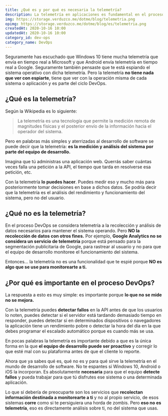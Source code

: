 ```yaml
---
title: ¿Qué es y por qué es necesaria la telemetría?
description: La telemetría en aplicaciones es fundamental en el proceso de DevOps. ¿Quieres saber qué es, qué no es y por qué es importante?
img: https://storage.verduzco.me/dotme/blog/telemetria.png
opimg: https://storage.verduzco.me/dotme/blog/es/telemetria.png
createdAt: 2020-10-16 10:00
updatedAt: 2020-10-16 10:00
category_id: dev-ops
category_name: DevOps
---
```


Seguramente has escuchado que Windows 10 tiene mucha telemetría que envía en tiempo real a Microsoft y que Android envía telemetría en tiempo real a Google. Seguramente también pensaste que te está espiando el sistema operativo con dicha telemetría. Pero la telemetría **no tiene nada que ver con espiarte**, tiene que ver con la operación misma de cada sistema o aplicación y es parte del ciclo DevOps. 

## ¿Qué es la telemetría? 

Según la Wikipedia es lo siguiente: 

>La telemetría es una tecnología que permite la medición remota de magnitudes físicas y el posterior envío de la información hacia el operador del sistema.

Pero en palabras más simples y aterrizadas al desarrollo de software se puede decir que la telemetría: **es la medición y análisis del sistema por parte del equipo de desarrollo.** 

Imagina que tú administras una aplicación web. Querrás saber cuántas veces falla una petición a la API, el tiempo que tarda en resolverse esa petición, etc. 

Con la telemetría **lo puedes hacer**. Puedes medir eso y mucho más para posteriormente tomar decisiones en base a dichos datos. Se podría decir que la telemetría es el análisis del rendimiento y funcionamiento del sistema, pero no del usuario. 

## ¿Qué no es la telemetría? 

En el proceso DevOps se considera telemetría a la recolección y análisis de datos necesarios para mantener el sistema operando. Pero **NO la recolección de datos con otros fines.** Por ejemplo, **Google Analytics no se considera un servicio de telemetría** porque está pensado para la segmentación publicitaria de Google, para rastrear al usuario y no para que el equipo de desarrollo monitoree el funcionamiento del sistema. 

Entonces... la telemetría no es una funcionalidad que te espié porque **NO es algo que se use para monitorearte a ti.** 

## ¿Por qué es importante en el proceso DevOps? 

La respuesta a esto es muy simple: es importante porque **lo que no se mide no se mejora.**  

Con la telemetría puedes **detectar fallos** en la API antes de que los usuarios lo noten, puedes detectar si el servidor está tardando demasiado tiempo en responder, puedes detectar si en determinados dispositivos o navegadores la aplicación tiene un rendimiento pobre o detectar la hora del día en la que debes programar el escalado automático porque es cuando más se usa. 

En pocas palabras la telemetría es importante debido a que es la única forma en la que **el equipo de desarrollo puede ser proactivo** y corregir lo que esté mal con su plataforma antes de que el cliente lo reporte. 

Ahora que ya sabes qué es, qué no es y para qué sirve la telemetría en el mundo de desarrollo de software. No te espantes si Windows 10, Android o iOS la incorporan. Es absolutamente **necesaria** para que el equipo **detecte fallos** y pueda trabajar para que tú disfrutes ese sistema o una determinada aplicación. 

Lo que sí debería de preocuparte son los servicios que **recolectan información destinada a monitorearte a ti** y no al propio servicio, de esos sistemas **corre** como si te persiguiera una horda de zombis. Pero **eso no es telemetría**, eso es directamente análisis sobre ti, no del sistema que usas.